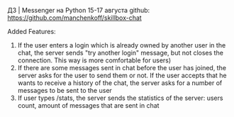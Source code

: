 ДЗ | Messenger на Python 15-17 августа
github: https://github.com/manchenkoff/skillbox-chat

Added Features:
1. If the user enters a login which is already owned by another user in the chat, the server sends "try another login" message, but not closes the connection. This way is more comfortable for users)
2. If there are some messages sent in chat before the user has joined, the server asks for the user to send them or not. If the user accepts that he wants to receive a history of the chat, the server asks for a number of messages to be sent to the user
3. If user types /stats, the server sends the statistics of the server: users count, amount of messages that are sent in chat

